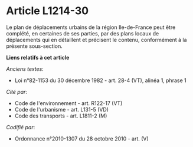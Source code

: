 # Article L1214-30

Le plan de déplacements urbains de la région Ile-de-France peut être complété, en certaines de ses parties, par des plans
locaux de déplacements qui en détaillent et précisent le contenu, conformément à la présente sous-section.

**Liens relatifs à cet article**

_Anciens textes_:

  - Loi n°82-1153 du 30 décembre 1982 - art. 28-4 (VT), alinéa 1, phrase 1

_Cité par_:

  - Code de l'environnement - art. R122-17 (VT)
  - Code de l'urbanisme - art. L131-5 (VD)
  - Code des transports - art. L1811-2 (M)

_Codifié par_:

  - Ordonnance n°2010-1307 du 28 octobre 2010 - art. (V)
